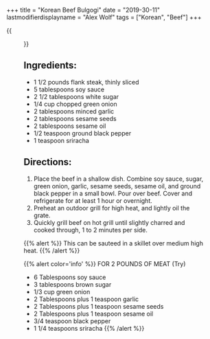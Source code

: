 +++
title = "Korean Beef Bulgogi"
date = "2019-30-11"
lastmodifierdisplayname = "Alex Wolf"
tags = ["Korean", "Beef"]
+++

{{<figure src="/images/beef_bolgolgi.jpg">}}

## Ingredients:

* 1 1/2  pounds flank steak, thinly sliced
* 5 tablespoons soy sauce
* 2 1/2 tablespoons white sugar
* 1/4 cup chopped green onion
* 2 tablespoons minced garlic
* 2 tablespoons sesame seeds
* 2 tablespoons sesame oil
* 1/2 teaspoon ground black pepper
* 1  teaspoon sriracha

## Directions:

1. Place the beef in a shallow dish. Combine soy sauce, sugar, green onion, garlic, sesame seeds, sesame oil, and ground black pepper in a small bowl. Pour over beef. Cover and refrigerate for at least 1 hour or overnight.
2. Preheat an outdoor grill for high heat, and lightly oil the grate.
3. Quickly grill beef on hot grill until slightly charred and cooked through, 1 to 2 minutes per side.

{{% alert %}}
This can be sauteed in a skillet over medium high heat.
{{% /alert %}}

{{% alert color='info' %}}
FOR 2 POUNDS OF MEAT (Try)

* 6 Tablespoons soy sauce
* 3 tablespoons brown sugar
* 1/3 cup green onion
* 2 Tablespoons plus 1 teaspoon garlic
* 2 Tablespoons plus 1 teaspoon sesame seeds
* 2 Tablespoons plus 1 teaspoon sesame oil
* 3/4 teaspoon black pepper
* 1 1/4 teaspoons sriracha
{{% /alert %}}










